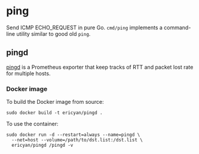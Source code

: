# ping

Send ICMP ECHO_REQUEST in pure Go. `cmd/ping` implements a command-line
utility similar to good old `ping`.

## pingd

[pingd] is a Prometheus exporter that keep tracks of RTT and packet lost
rate for multiple hosts.

### Docker image

To build the Docker image from source:

```
sudo docker build -t ericyan/pingd .
```

To use the container:

```
sudo docker run -d --restart=always --name=pingd \
  --net=host --volume=/path/to/dst.list:/dst.list \
  ericyan/pingd /pingd -v
```

[pingd]: https://github.com/ericyan/ping/tree/master/cmd/pingd
